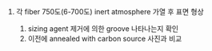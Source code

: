 1. 각 fiber 750도(6-700도) inert atmosphere 가열 후 표면 형상
    
    1. sizing agent 제거에 의한 groove 나타나는지 확인
    2. 이전에 annealed with carbon source 사진과 비교